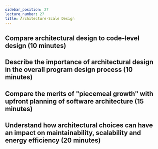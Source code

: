 ```yaml
---
sidebar_position: 27
lecture_number: 27
title: Architecture-Scale Design
---
```

## Compare architectural design to code-level design (10 minutes)

## Describe the importance of architectural design in the overall program design process (10 minutes)

## Compare the merits of "piecemeal growth" with upfront planning of software architecture (15 minutes)

## Understand how architectural choices can have an impact on maintainability, scalability and energy efficiency (20 minutes)

